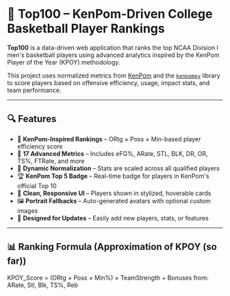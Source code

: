 # 🏀 Top100 – KenPom-Driven College Basketball Player Rankings

**Top100** is a data-driven web application that ranks the top NCAA Division I men's basketball players using advanced analytics inspired by the KenPom Player of the Year (KPOY) methodology.

This project uses normalized metrics from [KenPom](https://kenpom.com) and the [`kenpompy`](https://kenpompy.readthedocs.io/) library to score players based on offensive efficiency, usage, impact stats, and team performance.

---

## 🔍 Features

- 🧠 **KenPom-Inspired Rankings** – ORtg × Poss × Min-based player efficiency score
- 🔢 **17 Advanced Metrics** – Includes eFG%, ARate, STL, BLK, DR, OR, TS%, FTRate, and more
- 🧩 **Dynamic Normalization** – Stats are scaled across all qualified players
- 🏆 **KenPom Top 5 Badge** – Real-time badge for players in KenPom's official Top 10
- 🎨 **Clean, Responsive UI** – Players shown in stylized, hoverable cards
- 🖼 **Portrait Fallbacks** – Auto-generated avatars with optional custom images
- 🔄 **Designed for Updates** – Easily add new players, stats, or features

---

## 📊 Ranking Formula (Approximation of KPOY (so far))

KPOY_Score = (ORtg × Poss × Min%) × TeamStrength
           + Bonuses from: ARate, Stl, Blk, TS%, Reb
